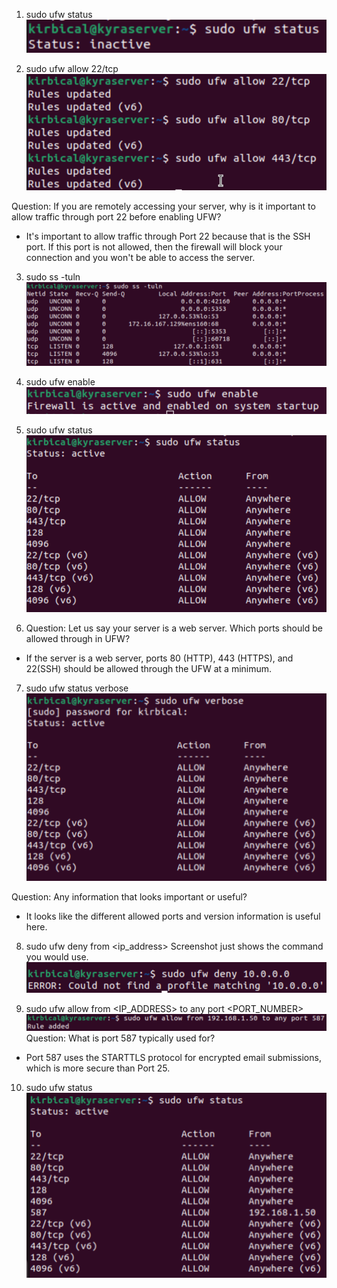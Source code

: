 1) sudo ufw status
![<1>](https://github.com/burnsidk1/Network-Security/blob/main/Screenshots/Enable%20UFW%20Firewall/1.png)

2) sudo ufw allow 22/tcp
![<2>](https://github.com/burnsidk1/Network-Security/blob/main/Screenshots/Enable%20UFW%20Firewall/2.png)

Question: If you are remotely accessing your server, why is it important to allow traffic through port 22 before enabling UFW?
* It's important to allow traffic through Port 22 because that is the SSH port. If this port is not allowed, then the firewall will block your connection and you won't be able to access the server.

3) sudo ss -tuln 
![<3>](https://github.com/burnsidk1/Network-Security/blob/main/Screenshots/Enable%20UFW%20Firewall/3.png)

4) sudo ufw enable 
![<4>](https://github.com/burnsidk1/Network-Security/blob/main/Screenshots/Enable%20UFW%20Firewall/4.png)

5) sudo ufw status
![<5>](https://github.com/burnsidk1/Network-Security/blob/main/Screenshots/Enable%20UFW%20Firewall/5.png)

6) Question: Let us say your server is a web server. Which ports should be allowed through in UFW?
* If the server is a web server, ports 80 (HTTP), 443 (HTTPS), and 22(SSH) should be allowed through the UFW at a minimum.

7) sudo ufw status verbose
![<7>](https://github.com/burnsidk1/Network-Security/blob/main/Screenshots/Enable%20UFW%20Firewall/7.png)

Question: Any information that looks important or useful?
* It looks like the different allowed ports and version information is useful here.

8) sudo ufw deny from <ip_address>
Screenshot just shows the command you would use.
![<8>](https://github.com/burnsidk1/Network-Security/blob/main/Screenshots/Enable%20UFW%20Firewall/8.png)

9) sudo ufw allow from <IP_ADDRESS> to any port <PORT_NUMBER>
![<9>](https://github.com/burnsidk1/Network-Security/blob/main/Screenshots/Enable%20UFW%20Firewall/9.png)
Question: What is port 587 typically used for? 
* Port 587 uses the STARTTLS protocol for encrypted email submissions, which is more secure than Port 25.

10) sudo ufw status 
![<10>](https://github.com/burnsidk1/Network-Security/blob/main/Screenshots/Enable%20UFW%20Firewall/10.png)